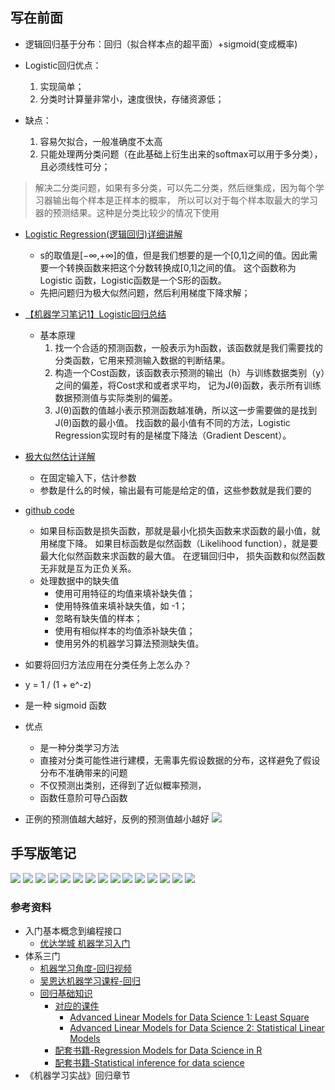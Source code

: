 ## 写在前面* 逻辑回归基于分布：回归（拟合样本点的超平面）+sigmoid(变成概率)* Logistic回归优点：    1. 实现简单；    2. 分类时计算量非常小，速度很快，存储资源低；* 缺点：    1. 容易欠拟合，一般准确度不太高    2. 只能处理两分类问题（在此基础上衍生出来的softmax可以用于多分类），且必须线性可分；> 解决二分类问题，如果有多分类，可以先二分类，然后继集成，因为每个学习器输出每个样本是正样本的概率，所以可以对于每个样本取最大的学习器的预测结果。这种是分类比较少的情况下使用* [Logistic Regression(逻辑回归)详细讲解](https://blog.csdn.net/joshly/article/details/50494548)    * s的取值是[−∞,+∞]的值，但是我们想要的是一个[0,1]之间的值。因此需要一个转换函数来把这个分数转换成[0,1]之间的值。    这个函数称为Logistic 函数，Logistic函数是一个S形的函数。     * 先把问题归为极大似然问题，然后利用梯度下降求解；    * [【机器学习笔记1】Logistic回归总结](https://blog.csdn.net/achuo/article/details/51160101)    * 基本原理        1. 找一个合适的预测函数，一般表示为h函数，该函数就是我们需要找的分类函数，它用来预测输入数据的判断结果。        2. 构造一个Cost函数，该函数表示预测的输出（h）与训练数据类别（y）之间的偏差，将Cost求和或者求平均，        记为J(θ)函数，表示所有训练数据预测值与实际类别的偏差。        3. J(θ)函数的值越小表示预测函数越准确，所以这一步需要做的是找到J(θ)函数的最小值。        找函数的最小值有不同的方法，Logistic Regression实现时有的是梯度下降法（Gradient Descent）。    * [极大似然估计详解](https://blog.csdn.net/zengxiantao1994/article/details/72787849)    * 在固定输入下，估计参数    * 参数是什么的时候，输出最有可能是给定的值，这些参数就是我们要的* [github code](https://github.com/apachecn/MachineLearning/blob/master/docs/5.Logistic%E5%9B%9E%E5%BD%92.md)    * 如果目标函数是损失函数，那就是最小化损失函数来求函数的最小值，就用梯度下降。     如果目标函数是似然函数（Likelihood function），就是要最大化似然函数来求函数的最大值。    在逻辑回归中， 损失函数和似然函数无非就是互为正负关系。    * 处理数据中的缺失值        * 使用可用特征的均值来填补缺失值；        * 使用特殊值来填补缺失值，如 -1；        * 忽略有缺失值的样本；        * 使用有相似样本的均值添补缺失值；        * 使用另外的机器学习算法预测缺失值。    * 如要将回归方法应用在分类任务上怎么办？* y = 1 / (1 + e^-z)* 是一种 sigmoid 函数* 优点    * 是一种分类学习方法    * 直接对分类可能性进行建模，无需事先假设数据的分布，这样避免了假设分布不准确带来的问题    * 不仅预测出类别，还得到了近似概率预测，    * 函数任意阶可导凸函数* 正例的预测值越大越好，反例的预测值越小越好![](readme/cross_entroy.png)## 手写版笔记![](readme/linear_model_3.1.jpg)![](readme/linear_model_3.2.jpg)![](readme/linear_model_3.3.jpg)![](readme/linear_model_3.4.jpg)![](readme/linear_model_3.5.jpg)![](readme/linear_model_3.6.jpg)![](readme/linear_model_3.7.jpg)![](readme/linear_model_3.8.jpg)![](readme/linear_model_3.9.jpg)![](readme/linear_model_3.10.jpg)![](readme/linear_model_3.11.jpg)![](readme/linear_model_3.12.jpg)![](readme/linear_model_3.13.jpg)![](linear_model/linear_model_3.14.jpg)![](readme/linear_model_3.15.jpg)### 参考资料* 入门基本概念到编程接口    * [优达学城 机器学习入门](https://classroom.udacity.com/courses/ud120)* 体系三门    * [机器学习角度-回归视频](https://www.coursera.org/learn/ml-regression/home/welcome)    * [吴恩达机器学习课程-回归](https://www.coursera.org/learn/machine-learning/lecture/wlPeP/classification)    * [回归基础知识](https://www.coursera.org/learn/regression-models/home/week/1)        * [对应的课件](linear_model/07_RegressionModels)            * [Advanced Linear Models for Data Science 1: Least Square](https://www.coursera.org/learn/linear-models/home/info)            * [Advanced Linear Models for Data Science 2: Statistical Linear Models](https://www.coursera.org/learn/linear-models-2/home/info)        * [配套书籍-Regression Models for Data Science in R](https://leanpub.com/regmods/read)        * [配套书籍-Statistical inference for data science](https://leanpub.com/LittleInferenceBook/read)* 《机器学习实战》回归章节